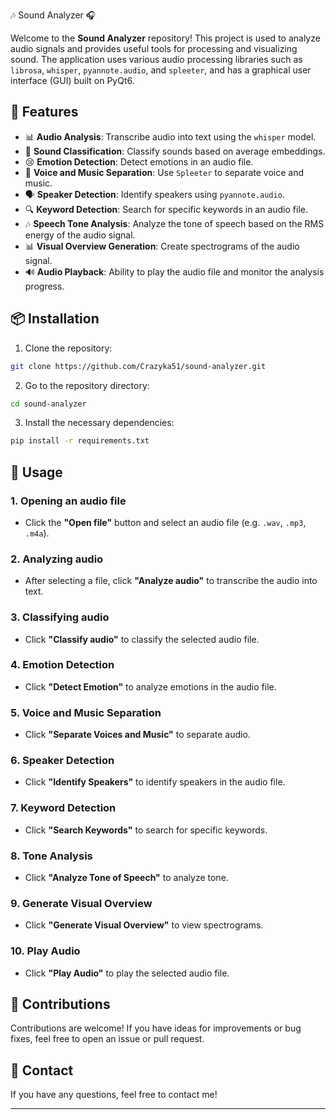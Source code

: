 🎶 Sound Analyzer 🎧

Welcome to the **Sound Analyzer** repository! This project is used to analyze audio signals and provides useful tools for processing and visualizing sound. The application uses various audio processing libraries such as `librosa`, `whisper`, `pyannote.audio`, and `spleeter`, and has a graphical user interface (GUI) built on PyQt6.

## 🚀 Features
- 📊 **Audio Analysis**: Transcribe audio into text using the `whisper` model.
- 🎨 **Sound Classification**: Classify sounds based on average embeddings.
- 😢 **Emotion Detection**: Detect emotions in an audio file.
- 🎤 **Voice and Music Separation**: Use `Spleeter` to separate voice and music.
- 🗣️ **Speaker Detection**: Identify speakers using `pyannote.audio`.
- 🔍 **Keyword Detection**: Search for specific keywords in an audio file.
- 🎶 **Speech Tone Analysis**: Analyze the tone of speech based on the RMS energy of the audio signal.
- 📊 **Visual Overview Generation**: Create spectrograms of the audio signal.
- 🔊 **Audio Playback**: Ability to play the audio file and monitor the analysis progress.

## 📦 Installation
1. Clone the repository:
```bash
git clone https://github.com/Crazyka51/sound-analyzer.git
```
2. Go to the repository directory:
```bash
cd sound-analyzer
```
3. Install the necessary dependencies:
```bash
pip install -r requirements.txt
```

## 📄 Usage

### 1. **Opening an audio file**
- Click the **"Open file"** button and select an audio file (e.g. `.wav`, `.mp3`, `.m4a`).

### 2. **Analyzing audio**
- After selecting a file, click **"Analyze audio"** to transcribe the audio into text.

### 3. **Classifying audio**
- Click **"Classify audio"** to classify the selected audio file.

### 4. **Emotion Detection**
- Click **"Detect Emotion"** to analyze emotions in the audio file.

### 5. **Voice and Music Separation**
- Click **"Separate Voices and Music"** to separate audio.

### 6. **Speaker Detection**
- Click **"Identify Speakers"** to identify speakers in the audio file.

### 7. **Keyword Detection**
- Click **"Search Keywords"** to search for specific keywords.

### 8. **Tone Analysis**
- Click **"Analyze Tone of Speech"** to analyze tone.

### 9. **Generate Visual Overview**
- Click **"Generate Visual Overview"** to view spectrograms.

### 10. **Play Audio**
- Click **"Play Audio"** to play the selected audio file.

## 🤝 Contributions
Contributions are welcome! If you have ideas for improvements or bug fixes, feel free to open an issue or pull request.

## 📧 Contact
If you have any questions, feel free to contact me!

---
